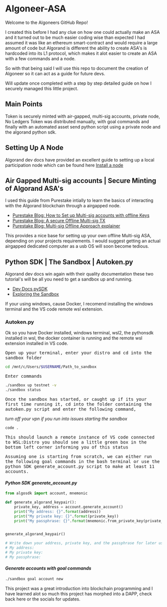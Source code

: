 # Algoneer-ASA

Welcome to the Algoneers GitHub Repo!

I created this before I had any clue on how one could actually make an ASA and it turned out to
be much easier coding wise than expected I had assumed it was like an ethereum smart-contract and would require a large amount of code
but Algorand is different the ability to create ASA's is hardcoded into its L1 protocol, which makes it alot easier to create an ASA
with a few commands and a node.

So with that being said I will use this repo to document the creation of Algoneer so it can act as a guide for future devs.

Will update once completed with a step by step detailed guide on how I securely managed this little project.

## Main Points

Token is securely minted with air-gapped, multi-sig accounts, private node, No Ledgers
Token was distributed manually, with goal commands and finally with an automated asset send python script using a private node and the algorand python sdk.

## Setting Up A Node

Algorand dev docs have provided an excellent guide to setting up a local participation node which can be found here [Install a node](https://developer.algorand.org/docs/run-a-node/setup/install/)

## Air Gapped Multi-sig accounts | Secure Minting of Algorand ASA's

I used this guide from Purestake intially to learn the basics of interacting with the Algorand blockchain through a airgapped node.

* [Purestake Blog: How to Set up Multi-sig accounts with offline Keys](https://www.purestake.com/blog/how-to-use-multisig-and-offline-keys-with-algorand/)
* [Purestake Blog: A secure Offline Multi-sig TX](https://www.purestake.com/blog/multisig-transaction-example-5-steps-to-sending-algo-securely/)
* [Purestake Blog: Multi-sig Offline Approach explainer](https://www.purestake.com/blog/multisig-accounts-and-offline-keys-improve-security/)

This provides a nice base for setting up your own offline Multi-sig ASA, depending on your projects requirements. I would suggest getting an actual airgapped dedicated computer as a usb OS will soon become tedious.

## Python SDK | The Sandbox | Autoken.py

Algorand dev docs win again with their quality documentation these two tutorial's will be all you need to get a sandbox up and running.

* [Dev Docs pySDK](https://developer.algorand.org/docs/sdks/python/)
* [Exploring the Sandbox](https://developer.algorand.org/tutorials/exploring-the-algorand-sandbox/)

If your using windows, cause Docker, I recomend installing the windows terminal and the VS code remote wsl extension.

### Autoken.py

Ok so you have Docker installed, windows terminal, wsl2, the pythonsdk installed in wsl, the docker container is running and the remote wsl extension installed in VS code.

<samp>Open up your terminal, enter your distro and cd into the sandbox folder</samp>

```bash
cd /mnt/c/Users/$USERNAME/Path_to_sandbox
```
<samp>Enter commands</samp>

```bash
./sandbox up testnet -v
./sandbox status
```
<samp>Once the sandbox has started, or caught up if its your first time running it, cd into the folder containing the autoken.py script and enter the following command,</samp>

*turn off your vpn if you run into issues starting the sandbox*

```bash
code .
```
<samp>This should launch a remote instance of VS code connected to WSL:Distro you should see a little green box in the bottom left corner informing you of this status</samp>

<samp>Assuming one is starting from scratch, we can either run the following goal commands in the bash terminal or use the python SDK generate_account.py script to make at least 11 accounts.</samp>

#### *Python SDK generate_account.py*
```python
from algosdk import account, mnemonic

def generate_algorand_keypair():
    private_key, address = account.generate_account()
    print("My address: {}".format(address))
    print("My private key: {}".format(private_key))
    print("My passphrase: {}".format(mnemonic.from_private_key(private_key)))


generate_algorand_keypair()

# Write down your address, private key, and the passphrase for later usage:
# My address: 
# My private key: 
# My passphrase:
```

#### *Generate accounts with goal commands*

```bash
./sandbox goal account new
```



This project was a great introduction into blockchain programming and I have learned alot so much this project has morphed into a DAPP, check back here or the socials for updates.
